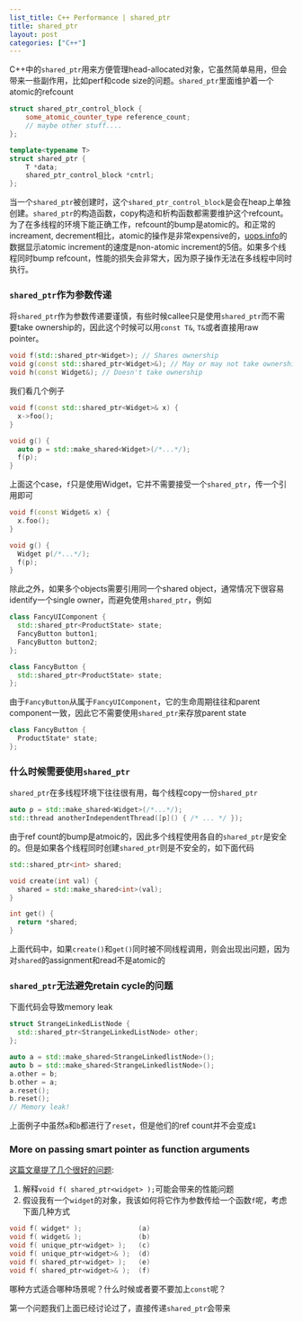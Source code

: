 ```yaml
---
list_title: C++ Performance | shared_ptr
title: shared_ptr
layout: post
categories: ["C++"]
---
```


C++中的`shared_ptr`用来方便管理head-allocated对象，它虽然简单易用，但会带来一些副作用，比如perf和code size的问题。`shared_ptr`里面维护着一个atomic的refcount

```cpp
struct shared_ptr_control_block {
    some_atomic_counter_type reference_count;
    // maybe other stuff....
};

template<typename T>
struct shared_ptr {
    T *data;
    shared_ptr_control_block *cntrl;
};
```
当一个`shared_ptr`被创建时，这个`shared_ptr_control_block`是会在heap上单独创建。`shared_ptr`的构造函数，copy构造和析构函数都需要维护这个refcount。为了在多线程的环境下能正确工作，refcount的bump是atomic的。和正常的increament, decrement相比，atomic的操作是非常expensive的，[uops.info](https://uops.info/table.html)的数据显示atomic increment的速度是non-atomic increment的5倍。如果多个线程同时bump refcount，性能的损失会非常大，因为原子操作无法在多线程中同时执行。

### `shared_ptr`作为参数传递

将`shared_ptr`作为参数传递要谨慎，有些时候callee只是使用`shared_ptr`而不需要take ownership的，因此这个时候可以用`const T&`, `T&`或者直接用raw pointer。

```cpp
void f(std::shared_ptr<Widget>); // Shares ownership
void g(const std::shared_ptr<Widget>&); // May or may not take ownership
void h(const Widget&); // Doesn't take ownership
```
我们看几个例子

```cpp
void f(const std::shared_ptr<Widget>& x) {
  x->foo();
}

void g() {
  auto p = std::make_shared<Widget>(/*...*/);
  f(p);
}
```
上面这个case，`f`只是使用Widget，它并不需要接受一个`shared_ptr`，传一个引用即可

```cpp
void f(const Widget& x) {
  x.foo();
}

void g() {
  Widget p(/*...*/);
  f(p);
}
```

除此之外，如果多个objects需要引用同一个shared object，通常情况下很容易identify一个single owner，而避免使用`shared_ptr`，例如

```cpp
class FancyUIComponent {
  std::shared_ptr<ProductState> state;
  FancyButton button1;
  FancyButton button2;
};

class FancyButton {
  std::shared_ptr<ProductState> state;
};
```
由于`FancyButton`从属于`FancyUIComponent`，它的生命周期往往和parent component一致，因此它不需要使用`shared_ptr`来存放parent state

```cpp
class FancyButton {
  ProductState* state;
};
```

### 什么时候需要使用`shared_ptr`

`shared_ptr`在多线程环境下往往很有用，每个线程copy一份`shared_ptr`

```cpp
auto p = std::make_shared<Widget>(/*...*/);
std::thread anotherIndependentThread([p]() { /* ... */ });
```
由于ref count的bump是atmoic的，因此多个线程使用各自的`shared_ptr`是安全的。但是如果各个线程同时创建`shared_ptr`则是不安全的，如下面代码

```cpp
std::shared_ptr<int> shared;

void create(int val) {
  shared = std::make_shared<int>(val);
}

int get() {
  return *shared;
} 
```

上面代码中，如果`create()`和`get()`同时被不同线程调用，则会出现出问题，因为对`shared`的assignment和read不是atomic的

### `shared_ptr`无法避免retain cycle的问题

下面代码会导致memory leak

```cpp
struct StrangeLinkedListNode {
  std::shared_ptr<StrangeLinkedListNode> other;
};

auto a = std::make_shared<StrangeLinkedlistNode>();
auto b = std::make_shared<StrangeLinkedlistNode>();
a.other = b;
b.other = a;
a.reset();
b.reset();
// Memory leak!
```
上面例子中虽然`a`和`b`都进行了`reset`，但是他们的ref count并不会变成`1`


### More on passing smart pointer as function arguments

[这篇文章提了几个很好的问题](https://herbsutter.com/2013/06/05/gotw-91-solution-smart-pointer-parameters/): 

1. 解释`void f( shared_ptr<widget> );`可能会带来的性能问题
2. 假设我有一个`widget`的对象，我该如何将它作为参数传给一个函数`f`呢，考虑下面几种方式

```cpp
void f( widget* );              (a)
void f( widget& );              (b)
void f( unique_ptr<widget> );   (c)
void f( unique_ptr<widget>& );  (d)
void f( shared_ptr<widget> );   (e)
void f( shared_ptr<widget>& );  (f)
```
哪种方式适合哪种场景呢？什么时候或者要不要加上`const`呢？

第一个问题我们上面已经讨论过了，直接传递`shared_ptr`会带来